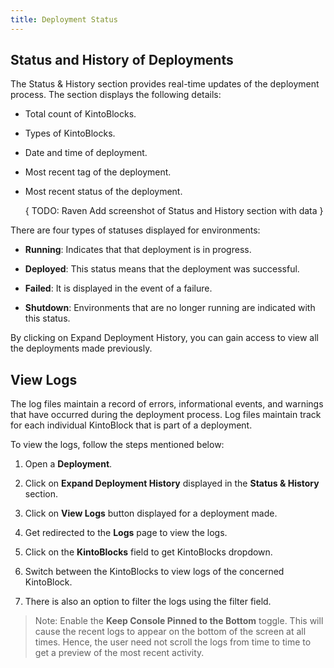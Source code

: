 ```yaml
---
title: Deployment Status
---
```


## Status and History of Deployments

The Status & History section provides real-time updates of the deployment process. The section displays the following details:

- Total count of KintoBlocks.

- Types of KintoBlocks.

- Date and time of deployment.

- Most recent tag of the deployment.

- Most recent status of the deployment.

    { TODO: Raven Add screenshot of Status and History section with data }

There are four types of statuses displayed for environments:

- **Running**: Indicates that that deployment is in progress.

- **Deployed**: This status means that the deployment was successful.

- **Failed**: It is displayed in the event of a failure.

- **Shutdown**: Environments that are no longer running are indicated with this status.

By clicking on Expand Deployment History, you can gain access to view all the deployments made previously.


## View Logs

The log files maintain a record of errors, informational events, and warnings that have occurred during the deployment process. Log files maintain track for each individual KintoBlock that is part of a deployment. 

To view the logs, follow the steps mentioned below:

1. Open a **Deployment**.

2. Click on **Expand Deployment History** displayed in the **Status & History** section.

3. Click on **View Logs** button displayed for a deployment made.

4. Get redirected to the **Logs** page to view the logs.

5. Click on the **KintoBlocks** field to get KintoBlocks dropdown.

6. Switch between the KintoBlocks to view logs of the concerned KintoBlock.

7. There is also an option to filter the logs using the filter field.

>Note: Enable the **Keep Console Pinned to the Bottom** toggle. This will cause the recent logs to appear on the bottom of the screen at all times. Hence, the user need not scroll the logs from time to time to get a preview of the most recent activity.